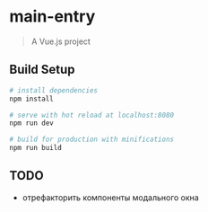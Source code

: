 # main-entry

> A Vue.js project

## Build Setup

``` bash
# install dependencies
npm install

# serve with hot reload at localhost:8080
npm run dev

# build for production with minifications
npm run build
```

## TODO

- отрефакторить компоненты модального окна